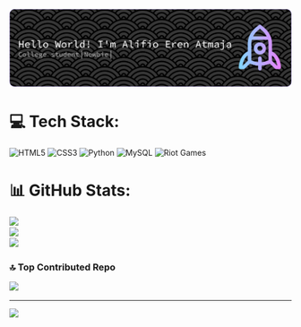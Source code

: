 ![alifio25](image/github-header-banner.png)

# 💻 Tech Stack:
![HTML5](https://img.shields.io/badge/html5-%23E34F26.svg?style=for-the-badge&logo=html5&logoColor=white) ![CSS3](https://img.shields.io/badge/css3-%231572B6.svg?style=for-the-badge&logo=css3&logoColor=white) ![Python](https://img.shields.io/badge/python-3670A0?style=for-the-badge&logo=python&logoColor=ffdd54) ![MySQL](https://img.shields.io/badge/mysql-4479A1.svg?style=for-the-badge&logo=mysql&logoColor=white) ![Riot Games](https://img.shields.io/badge/riotgames-D32936.svg?style=for-the-badge&logo=riotgames&logoColor=white)
# 📊 GitHub Stats:
![](https://github-readme-stats.vercel.app/api?username=alifio25&theme=dark&hide_border=false&include_all_commits=false&count_private=false)<br/>
![](https://nirzak-streak-stats.vercel.app/?user=alifio25&theme=dark&hide_border=false)<br/>
![](https://github-readme-stats.vercel.app/api/top-langs/?username=alifio25&theme=dark&hide_border=false&include_all_commits=false&count_private=false&layout=compact)

### 🔝 Top Contributed Repo
![](https://github-contributor-stats.vercel.app/api?username=alifio25&limit=5&theme=dark&combine_all_yearly_contributions=true)

---
[![](https://visitcount.itsvg.in/api?id=alifio25&icon=0&color=0)](https://visitcount.itsvg.in)
